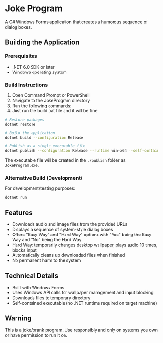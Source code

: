 # Joke Program

A C# Windows Forms application that creates a humorous sequence of dialog boxes.

## Building the Application

### Prerequisites
- .NET 6.0 SDK or later
- Windows operating system

### Build Instructions

1. Open Command Prompt or PowerShell
2. Navigate to the JokeProgram directory
3. Run the following commands:
4. Just run the build.bat file and it will be fine
```bash
# Restore packages
dotnet restore

# Build the application
dotnet build --configuration Release

# Publish as a single executable file
dotnet publish --configuration Release --runtime win-x64 --self-contained true --output ./publish
```

The executable file will be created in the `./publish` folder as `JokeProgram.exe`.

### Alternative Build (Development)
For development/testing purposes:
```bash
dotnet run
```

## Features
- Downloads audio and image files from the provided URLs
- Displays a sequence of system-style dialog boxes
- Offers "Easy Way" and "Hard Way" options with "Yes" being the Easy Way and "No" being the Hard Way
- Hard Way: temporarily changes desktop wallpaper, plays audio 10 times, blocks input
- Automatically cleans up downloaded files when finished
- No permanent harm to the system

## Technical Details
- Built with Windows Forms
- Uses Windows API calls for wallpaper management and input blocking
- Downloads files to temporary directory
- Self-contained executable (no .NET runtime required on target machine)

## Warning
This is a joke/prank program. Use responsibly and only on systems you own or have permission to run it on.
